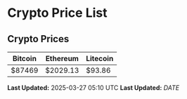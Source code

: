 # Crypto Price List

## Crypto Prices
| Bitcoin | Ethereum | Litecoin |
| ------- | -------- | -------- |
| $87469 | $2029.13 | $93.86 |
**Last Updated:** 2025-03-27 05:10 UTC
**Last Updated:** $DATE$
